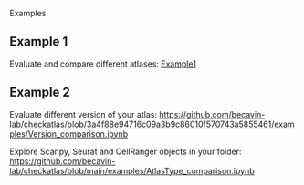 Examples

## Example 1

Evaluate and compare different atlases:
[Example1](CheckAtlas_example_1/CheckAtlas_example_1.html)

## Example 2
Evaluate different version of your atlas: https://github.com/becavin-lab/checkatlas/blob/3a4f88e94716c09a3b9c86010f570743a5855461/examples/Version_comparison.ipynb

Explore Scanpy, Seurat and CellRanger objects in your folder: https://github.com/becavin-lab/checkatlas/blob/main/examples/AtlasType_comparison.ipynb